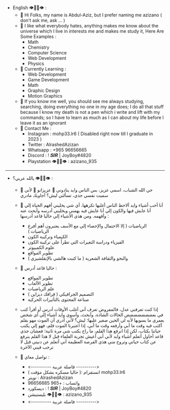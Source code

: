 - English 👁👃🏻👁 :
  - 🔭 Hi Folks, my name is Abdul-Aziz, but I prefer naming me azizano ( don't ask me, ask ... )
  - 🌱 I like what everybody hates, anything makes me know about the universe which I live in interests me and makes me study it, Here Are Some Examples :
      - Math 
      - Chemistry 
      - Computer Science 
      - Web Development 
      - Physics
  - 👯 Currently Learning : 
      - Web Development 
      - Game Development 
      - Math 
      - Graphic Design
      - Motion Graphics
  - 🤔 If you know me well, you should see me always studying, searching, doing everything no one in my age does; I do all that stuff because I know my death is not a pen which i write and lift with my commands; so I have to learn as much as I can about my life before I leave it as an ignorant
  - 💬 Contact Me : 
      - Instagram          : mohp33.lr6 ( Disabled right now till I graduate in 2023 )
      - Twitter            : AlrashedAzizan 
      - Whatsapp           : +965 96656665 
      - Discord            : ! 𝑺𝑰𝑹 | JoyBoy#4820 
      - Playstation 👁👃🏻👁 : azizano_935
---------------------------------
- يالله عربي؟ 👁👃🏻👁 :
  - 🔭 حي الله الشباب، اسمي عزيز، بس الناس وايد ينادوني 🌟 عزيزانو 🌟 لأني سميت نفسي جذي، تسألني ليش؟ أجاوبك مادري 
  - 🌱 أنا أحب أشياء وايد ألاحظ الناس أغلبها تكرهها، أي شي يخليني أفهم الحياة إلي أنا عايش فيها والكون إلي أنا عايش فيه يهمني ويخليني أدرسه وأبحث عنه وأفهمه. ومن هذي الأشياء إلي حاليا قاعد أدرسها :
    - الرياضيات ( إلا الاحتمال والإحصاء إلي مع الأسف يعتبرون أهم أفرع الرياضيات )
    - الكيمياء وتركيبة الكون 
    - الفيزياء ودراسة التغيرات التي تطرأ على تركيبة الكون 
    - علوم الكمبيوتر
    - تطوير المواقع
    - والنحو والثقافة الشعرية ( ما كتبت هالشي بالإنقلشيزي )
  - 👯 حاليا قاعد أدرس :
    - تطوير المواقع
    - تطوير الألعاب 
    - علم الرياضيات 
    - التصميم الجرافيكي ( قرافك ديزاين )
    - صناعة المحتوى بالتأثيرات الحركية

  - إذا كنت تعرفني عدل، فالمفروض تعرف أني أغلب الأوقات أدرس أو أقرأ كتب في بعضضضضضضض الحالات الشاذة، وأبحث، وأسوي وايد أشياء إلي أي شخص بعمري ما يسويها لأنه لي الحين صغير عليها؛ ليش؟ لأني أدري أن الموت مهو بقلم أكتب فيه وقت ما أبي وأرفعه وقت ما أبي، إذا اعتبرنا الموت قلم، فهو إلي يكتب حياتنا بكتاب، لكن إذا انرفع هذا القلم، ما راح يكتب شي مرة ثانية؛ فعشان جذي قاعد أحاول أتعلم أشياء وايد لأني أبي أعيش تجربة العلماء قبل لا هذا القلم ينرفع عن كتاب حياتي وتروح مني هذي الفرصة العظيمة أني أتعلم عن دنيتي قبل لا ترحب فيني الآخرة
  - 💬 تواصل معاي :
    - <---------- فاصلة عربية ---------->
    -  انستقرام         :( حاليا مسكره بشكل مؤقت ) mohp33.lr6
    -   تويتر           : AlrashedAzizan
    -   واتساب          : +965 96656685
    -   ديسكورد         : ! 𝑺𝑰𝑹 | JoyBoy#4820
    -   بليستيشن 👁👃🏻👁 : azizano_935
    - <---------- فاصلة عربية ---------->
